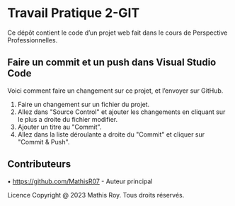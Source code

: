 
# Travail Pratique 2-GIT

Ce dépôt contient le code d’un projet web fait dans le cours de Perspective Professionnelles.

## Faire un commit et un push dans Visual Studio Code
Voici comment faire un changement sur ce projet, et l’envoyer sur GitHub.
1. Faire un changement sur un fichier du projet.
2. Allez dans "Source Control" et ajouter les changements en cliquant sur le plus a droite du fichier modifier.
3. Ajouter un titre au "Commit".
4. Allez dans la liste déroulante a droite du "Commit" et cliquer sur "Commit & Push".

## Contributeurs
•  https://github.com/MathisR07 - Auteur principal

Licence
Copyright @ 2023 Mathis Roy. Tous droits réservés.
